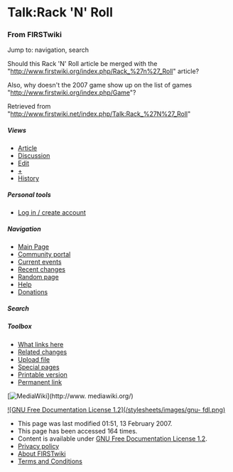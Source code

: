 # Talk:Rack 'N' Roll

### From FIRSTwiki

Jump to: navigation, search

Should this Rack 'N' Roll article be merged with the
"<http://www.firstwiki.org/index.php/Rack_%27n%27_Roll>" article?

Also, why doesn't the 2007 game show up on the list of games
"<http://www.firstwiki.org/index.php/Game>"?

Retrieved from "<http://www.firstwiki.net/index.php/Talk:Rack_%27N%27_Roll>"

##### Views

  * [Article](/index.php/Rack_%27N%27_Roll)
  * [Discussion](/index.php/Talk:Rack_%27N%27_Roll)
  * [Edit](/index.php?title=Talk:Rack_%27N%27_Roll&action=edit)
  * [+](/index.php?title=Talk:Rack_%27N%27_Roll&action=edit&section=new)
  * [History](/index.php?title=Talk:Rack_%27N%27_Roll&action=history)

##### Personal tools

  * [Log in / create account](/index.php?title=Special:Userlogin&returnto=Talk:Rack_%27N%27_Roll)

[](/index.php/Main_Page "Main Page" )

##### Navigation

  * [Main Page](/index.php/Main_Page)
  * [Community portal](/index.php/FIRSTwiki:Community_portal)
  * [Current events](/index.php/Current_events)
  * [Recent changes](/index.php/Special:Recentchanges)
  * [Random page](/index.php/Special:Random)
  * [Help](/index.php/Help:Contents)
  * [Donations](/index.php/FIRSTwiki:Site_support)

##### Search



##### Toolbox

  * [What links here](/index.php/Special:Whatlinkshere/Talk:Rack_%27N%27_Roll)
  * [Related changes](/index.php/Special:Recentchangeslinked/Talk:Rack_%27N%27_Roll)
  * [Upload file](/index.php/Special:Upload)
  * [Special pages](/index.php/Special:Specialpages)
  * [Printable version](/index.php?title=Talk:Rack_%27N%27_Roll&printable=yes)
  * [Permanent link](/index.php?title=Talk:Rack_%27N%27_Roll&oldid=55036)

[![MediaWiki](/skins/common/images/poweredby_mediawiki_88x31.png)](http://www.
mediawiki.org/)

[![GNU Free Documentation License 1.2](/stylesheets/images/gnu-
fdl.png)](http://www.gnu.org/copyleft/fdl.html)

  * This page was last modified 01:51, 13 February 2007.
  * This page has been accessed 164 times.
  * Content is available under [GNU Free Documentation License 1.2](http://www.gnu.org/copyleft/fdl.html "http://www.gnu.org/copyleft/fdl.html" ).
  * [Privacy policy](/index.php/FIRSTwiki:Privacy_policy "FIRSTwiki:Privacy policy" )
  * [About FIRSTwiki](/index.php/FIRSTwiki:About "FIRSTwiki:About" )
  * [Terms and Conditions](/index.php/FIRSTwiki:Terms_and_conditions "FIRSTwiki:Terms and conditions" )


